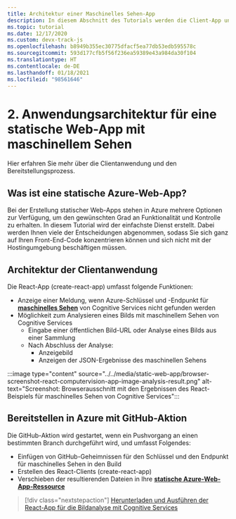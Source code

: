 ```yaml
---
title: Architektur einer Maschinelles Sehen-App
description: In diesem Abschnitt des Tutorials werden die Client-App und der Bereitstellungsprozess erläutert.
ms.topic: tutorial
ms.date: 12/17/2020
ms.custom: devx-track-js
ms.openlocfilehash: b8949b355ec30775dfacf5ea77db53edb595578c
ms.sourcegitcommit: 593d177cfb5f56f236ea59389e43a984da30f104
ms.translationtype: HT
ms.contentlocale: de-DE
ms.lasthandoff: 01/18/2021
ms.locfileid: "98561646"
---
```

# <a name="2-application-architecture-for-static-web-app-with-computer-vision"></a>2. Anwendungsarchitektur für eine statische Web-App mit maschinellem Sehen

Hier erfahren Sie mehr über die Clientanwendung und den Bereitstellungsprozess.

## <a name="what-is-an-azure-static-web-app"></a>Was ist eine statische Azure-Web-App?

Bei der Erstellung statischer Web-Apps stehen in Azure mehrere Optionen zur Verfügung, um den gewünschten Grad an Funktionalität und Kontrolle zu erhalten. In diesem Tutorial wird der einfachste Dienst erstellt. Dabei werden Ihnen viele der Entscheidungen abgenommen, sodass Sie sich ganz auf Ihren Front-End-Code konzentrieren können und sich nicht mit der Hostingumgebung beschäftigen müssen.

## <a name="client-application-architecture"></a>Architektur der Clientanwendung

Die React-App (create-react-app) umfasst folgende Funktionen: 
* Anzeige einer Meldung, wenn Azure-Schlüssel und -Endpunkt für [**maschinelles Sehen**](/azure/cognitive-services/computer-vision/) von Cognitive Services nicht gefunden werden
* Möglichkeit zum Analysieren eines Bilds mit maschinellem Sehen von Cognitive Services
    * Eingabe einer öffentlichen Bild-URL oder Analyse eines Bilds aus einer Sammlung
    * Nach Abschluss der Analyse:
        * Anzeigebild
        * Anzeigen der JSON-Ergebnisse des maschinellen Sehens 

:::image type="content" source="../../media/static-web-app/browser-screenshot-react-computervision-app-image-analysis-result.png" alt-text="Screenshot: Browserausschnitt mit den Ergebnissen des React-Beispiels für maschinelles Sehen von Cognitive Services":::

## <a name="deploy-to-azure-with-github-action"></a>Bereitstellen in Azure mit GitHub-Aktion

Die GitHub-Aktion wird gestartet, wenn ein Pushvorgang an einen bestimmten Branch durchgeführt wird, und umfasst Folgendes:
* Einfügen von GitHub-Geheimnissen für den Schlüssel und den Endpunkt für maschinelles Sehen in den Build
* Erstellen des React-Clients (create-react-app)
* Verschieben der resultierenden Dateien in Ihre [**statische Azure-Web-App-Ressource**](/azure/static-web-apps)

> [!div class="nextstepaction"]
> [Herunterladen und Ausführen der React-App für die Bildanalyse mit Cognitive Services](run-the-react-cognitive-services-image-analyzer-app-locally.md)